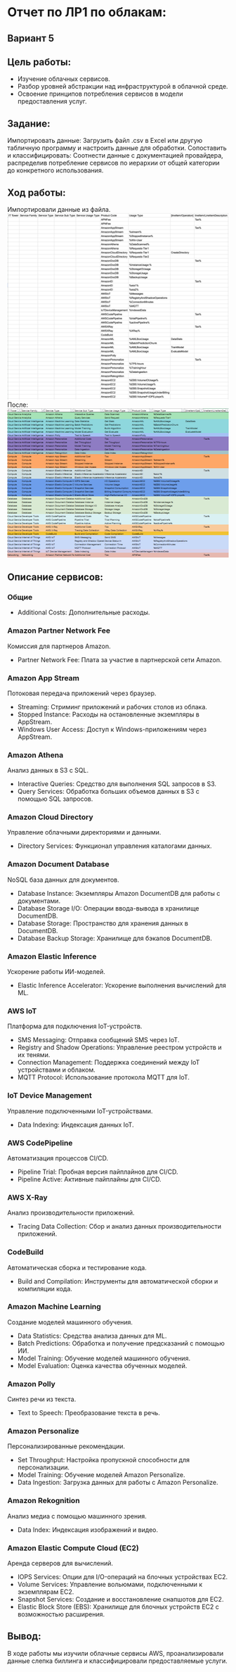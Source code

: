 # Отчет по ЛР1 по облакам:
## Вариант 5
## Цель работы:
* Изучение облачных сервисов.
* Разбор уровней абстракции над инфраструктурой в облачной среде.
* Освоение принципов потребления сервисов в модели предоставления услуг.
## Задание:
Импортировать данные: Загрузить файл .csv в Excel или другую табличную программу и настроить данные для обработки.
Сопоставить и классифицировать: Соотнести данные с документацией провайдера, распределив потребление сервисов по иерархии от общей категории до конкретного использования.
## Ход работы:
Импортировали данные из файла.
![](./images/before.png)
После:
![](./images/after.png)

## Описание сервисов:

### Общие
* Additional Costs: Дополнительные расходы.
### Amazon Partner Network Fee
Комиссия для партнеров Amazon.
* Partner Network Fee: Плата за участие в партнерской сети Amazon.
### Amazon App Stream
Потоковая передача приложений через браузер.

* Streaming: Стриминг приложений и рабочих столов из облака.
* Stopped Instance: Расходы на остановленные экземпляры в AppStream.
* Windows User Access: Доступ к Windows-приложениям через AppStream.
### Amazon Athena
Анализ данных в S3 с SQL.

* Interactive Queries: Средство для выполнения SQL запросов в S3.
* Query Services: Обработка больших объемов данных в S3 с помощью SQL запросов.
### Amazon Cloud Directory
Управление облачными директориями и данными.

* Directory Services: Функционал управления каталогами данных.
### Amazon Document Database
NoSQL база данных для документов.

* Database Instance: Экземпляры Amazon DocumentDB для работы с документами.
* Database Storage I/O: Операции ввода-вывода в хранилище DocumentDB.
* Database Storage: Пространство для хранения данных в DocumentDB.
* Database Backup Storage: Хранилище для бэкапов DocumentDB.
### Amazon Elastic Inference
Ускорение работы ИИ-моделей.

* Elastic Inference Accelerator: Ускорение выполнения вычислений для ML.
### AWS IoT
Платформа для подключения IoT-устройств.

* SMS Messaging: Отправка сообщений SMS через IoT.
* Registry and Shadow Operations: Управление реестром устройств и их тенями.
* Connection Management: Поддержка соединений между IoT устройствами и облаком.
* MQTT Protocol: Использование протокола MQTT для IoT.
### IoT Device Management
Управление подключенными IoT-устройствами.

* Data Indexing: Индексация данных IoT.
### AWS CodePipeline
Автоматизация процессов CI/CD.

* Pipeline Trial: Пробная версия пайплайнов для CI/CD.
* Pipeline Active: Активные пайплайны для CI/CD.
### AWS X-Ray
Анализ производительности приложений.

* Tracing Data Collection: Сбор и анализ данных производительности приложений.
### CodeBuild
Автоматическая сборка и тестирование кода.

* Build and Compilation: Инструменты для автоматической сборки и компиляции кода.
### Amazon Machine Learning
Создание моделей машинного обучения.

* Data Statistics: Средства анализа данных для ML.
* Batch Predictions: Обработка и получение предсказаний с помощью ИИ.
* Model Training: Обучение моделей машинного обучения.
* Model Evaluation: Оценка качества обученных моделей.
### Amazon Polly
Синтез речи из текста.

* Text to Speech: Преобразование текста в речь.
### Amazon Personalize
Персонализированные рекомендации.

* Set Throughput: Настройка пропускной способности для персонализации.
* Model Training: Обучение моделей Amazon Personalize.
* Data Ingestion: Загрузка данных для работы с Amazon Personalize.
### Amazon Rekognition
Анализ медиа с помощью машинного зрения.

* Data Index: Индексация изображений и видео.
### Amazon Elastic Compute Cloud (EC2)
Аренда серверов для вычислений.

* IOPS Services: Опции для I/O-операций на блочных устройствах EC2.
* Volume Services: Управление вольюмами, подключенными к экземплярам EC2.
* Snapshot Services: Создание и восстановление снапшотов для EC2.
* Elastic Block Store (EBS): Хранилище для блочных устройств EC2 с возможностью расширения.
## Вывод:
В ходе работы мы изучили облачные сервисы AWS, проанализировали данные слепка биллинга и классифицировали предоставляемые услуги. 